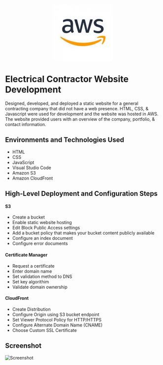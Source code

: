 <p align="center">
<!--img src="https://place-hold.it/600x200" alt="Place Holder Image"/-->
<img src="assets/aws.jpeg" alt="Amazon Web Services" />
</p>

# Electrical Contractor Website Development
Designed, developed, and deployed a static website for a general contracting company that did not have a web presence.  HTML, CSS, & Javascript were used for development and the website was hosted in AWS.  The website provided users with an overview of the company, portfolio, & contact information.

## Environments and Technologies Used

- HTML
- CSS
- JavaScript
- Visual Studio Code
- Amazon S3
- Amazon CloudFront

## High-Level Deployment and Configuration Steps

#### S3
- Create a bucket
- Enable static website hosting
- Edit Block Public Access settings
- Add a bucket policy that makes your bucket content publicly available
- Configure an index document
- Configure error documents

#### Certificate Manager
- Request a certificate
- Enter domain name
- Set validation method to DNS
- Set key algorithim
- Validate domain ownership

#### CloudFront
- Create Distribution
- Configure Origin using S3 bucket endpoint
- Set Viewer Protocol Policy for HTTP/HTTPS
- Configure Alternate Domain Name (CNAME)
- Choose Custom SSL Certificate

<h2>Screenshot</h2>

<p>
<img src="assets/electric-web-screenshot.png" height="80%" width="80%" alt="Screenshot"/>
</p>

